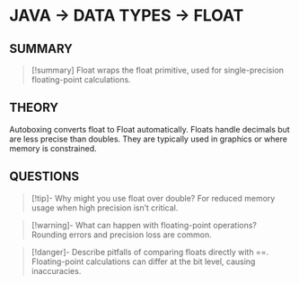 # JAVA -> DATA TYPES -> FLOAT
## SUMMARY
> [!summary]
> Float wraps the float primitive, used for single-precision floating-point calculations.

## THEORY
Autoboxing converts float to Float automatically. Floats handle decimals but are less precise than doubles. They are typically used in graphics or where memory is constrained.

## QUESTIONS
> [!tip]- Why might you use float over double?
> For reduced memory usage when high precision isn’t critical.

> [!warning]- What can happen with floating-point operations?
> Rounding errors and precision loss are common.

> [!danger]- Describe pitfalls of comparing floats directly with ==.
> Floating-point calculations can differ at the bit level, causing inaccuracies.
